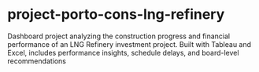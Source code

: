 # project-porto-cons-lng-refinery
Dashboard project analyzing the construction progress and financial performance of an LNG Refinery investment project. Built with Tableau and Excel, includes performance insights, schedule delays, and board-level recommendations
